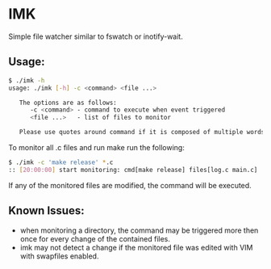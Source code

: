 IMK
============
Simple file watcher similar to fswatch or inotify-wait.


Usage:
------
```bash
$ ./imk -h
usage: ./imk [-h] -c <command> <file ...>

   The options are as follows:
      -c <command> - command to execute when event triggered
      <file ...>   - list of files to monitor

   Please use quotes around command if it is composed of multiple words
```

To monitor all .c files and run make run the following:

```bash
$ ./imk -c 'make release' *.c
:: [20:00:00] start monitoring: cmd[make release] files[log.c main.c]
```

If any of the monitored files are modified, the command will be executed.

Known Issues:
-------------
 - when monitoring a directory, the command may be triggered more then once for every change of the contained files.
 - imk may not detect a change if the monitored file was edited with VIM with swapfiles enabled.

